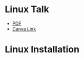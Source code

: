 # Linux Talk
- [PDF](./KOSS-Linux-Talk.pdf)
- [Canva Link](https://www.canva.com/design/DAFwGlGXsjU/odzu9YWJYtXN3xxfV7zcPw/edit?utm_content=DAFwGlGXsjU&utm_campaign=designshare&utm_medium=link2&utm_source=sharebutton)

# Linux Installation